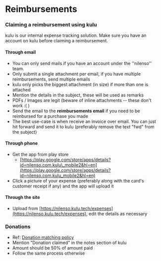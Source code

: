 # Reimbursements

### Claiming a reimbursement using kulu <a id="claiming-a-reimbursement-using-kulu"></a>

kulu is our internal expense tracking solution. Make sure you have an account on kulu before claiming a reimbursement.

#### Through email <a id="through-email"></a>

* You can only send mails if you have an account under the ''nilenso'' team.
* Only submit a single attachment per email, if you have multiple reimbursements, send multiple emails
* kulu only picks the biggest attachment \(in size\) if more than one is attached
* Mention the details in the subject, these will be used as remarks
* PDFs / Images are legit \(beware of inline attachments -- these don't work :\( \)
* Send the email to the **reimbursements email** if you need to be reimbursed for a purchase you made
* The best use-case is when receive an invoice over email. You can just hit forward and send it to kulu \(preferably remove the text "fwd" from the subject\)

#### Through phone <a id="through-phone"></a>

* Get the app from play store 
  * [https://play.google.com/store/apps/details?id=nilenso.com.kulu\_mobile2&hl=en](https://play.google.com/store/apps/details?id=nilenso.com.kulu_mobile2&hl=en)
* Click a picture of your expense \(preferably along with the card's customer receipt if any\) and the app will upload it

#### Through the site <a id="through-the-site"></a>

* Upload from [https://nilenso.kulu.tech/expenses](https://nilenso.kulu.tech/expenses), edit the details as necessary

### Donations <a id="donations"></a>

* Ref: [Donation matching policy](https://app.gitbook.com/@nilenso/s/playbook/policy/tbd-donation)
* Mention "Donation claimed" in the notes section of kulu
* Amount should be 50% of amount paid
* Follow the same process otherwise

